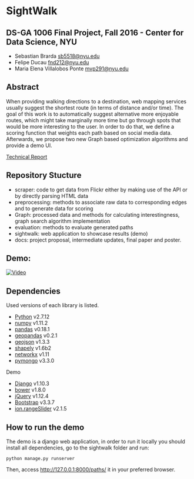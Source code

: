 # SightWalk 
## DS-GA 1006 Final Project, Fall 2016 - Center for Data Science, NYU
- Sebastian Brarda <sb5518@nyu.edu>
- Felipe Ducau <fnd212@nyu.edu>
- Maria Elena Villalobos Ponte <mvp291@nyu.edu>

## Abstract
When providing walking directions to a destination,
web  mapping  services  usually  suggest  the  shortest  route  (in terms  of  distance  and/or  time).
The  goal  of  this  work  is  to automatically  suggest  alternative  more  enjoyable  routes,
which might take marginally more time but go through spots that would be more interesting to the user. 
In order to do that, we define a scoring  function  that  weights  each  path  based  on  social  media data.
Afterwards, we propose two new Graph based optimization algorithms  and  provide  a  demo  UI.

[Technical Report](/SightWalk_Final_Report.pdf)

## Repository Stucture
- scraper: code to get data from Flickr either by making use of the API or by directly parsing HTML data
- preprocessing: methods to associate raw data to corresponding edges and to generate data for scoring
- Graph: processed data and methods for calculating interestingness, graph search algorithm implementation
- evaluation: methods to evaluate generated paths
- sightwalk: web application to showcase results (demo)
- docs: project proposal, intermediate updates, final paper and poster.

## Demo:
[![Video](http://img.youtube.com/vi/GAvCeND9iRI/0.jpg)](http://www.youtube.com/watch?v=GAvCeND9iRI)

## Dependencies
Used versions of each library is listed.
- [Python](https://www.python.org/) v2.7.12
- [numpy](http://www.numpy.org/) v1.11.2
- [pandas](http://pandas.pydata.org/) v0.18.1
- [geopandas](http://geopandas.org/) v0.2.1
- [geojson](https://pypi.python.org/pypi/geojson/) v1.3.3
- [shapely](https://pypi.python.org/pypi/Shapely) v1.6b2
- [networkx](https://networkx.github.io/) v1.11
- [pymongo](https://api.mongodb.com/python/current/) v3.3.0

Demo
- [Django](https://www.djangoproject.com/) v1.10.3
- [bower](https://bower.io/) v1.8.0
- [jQuery](https://jquery.com/) v1.12.4
- [Bootstrap](https://getbootstrap.com/) v3.3.7
- [ion.rangeSlider](https://github.com/IonDen/ion.rangeSlider) v2.1.5


## How to run the demo
The demo is a django web application, in order to run it locally you should install all dependencies, go to the sightwalk folder and run:
```
python manage.py runserver
```
Then, access http://127.0.0.1:8000/paths/ it in your preferred browser.
